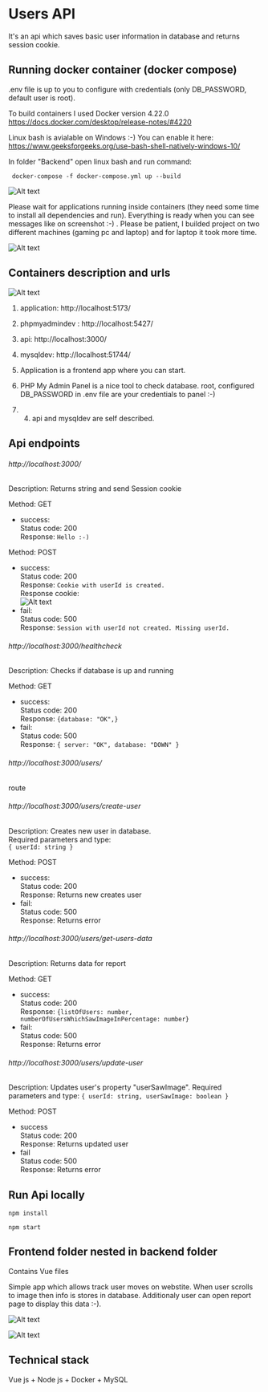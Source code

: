   

# Users API

  
It's an api which saves basic user information in database and returns session cookie. 


  
## Running docker container (docker compose)

.env file is up to you to configure with credentials (only DB_PASSWORD, default user is root).

To build containers I used Docker version 4.22.0
https://docs.docker.com/desktop/release-notes/#4220

  
Linux bash is avialable on Windows :-) 
You can enable it here: https://www.geeksforgeeks.org/use-bash-shell-natively-windows-10/

In folder "Backend" open linux bash and run command:


```
 docker-compose -f docker-compose.yml up --build
```
![Alt text](<Zrzut ekranu 2023-08-27 020737.png>)

Please wait for applications running inside containers (they need some time to install all dependencies and run). 
Everything is ready when you can see messages like on screenshot :-) . Please be patient, I builded project on two different machines (gaming pc and laptop) and for laptop it took more time. 
  
![Alt text](<Zrzut ekranu 2023-08-27 004913.png>)


## Containers description and urls

![Alt text](<Zrzut ekranu 2023-08-27 012159.png>)


1. application: http://localhost:5173/
2. phpmyadmindev : http://localhost:5427/
3. api: http://localhost:3000/
4. mysqldev: http://localhost:51744/


1. Application is a frontend app where you can start.
2. PHP My Admin Panel is a nice tool to check database. root, configured DB_PASSWORD in .env file are your credentials to panel :-)
3. 4. api and mysqldev are self described.


## Api endpoints

###### http://localhost:3000/ 
Description: Returns string and send Session cookie  

Method: GET
- success:<br> 
Status code: 200  <br> 
Response: `Hello :-)`  <br> 

Method: POST
- success: <br> 
Status code: 200  <br> 
Response: `Cookie with userId is created.`  <br> 
Response cookie:<br> 
![Alt text](<Zrzut ekranu 2023-08-27 011619.png>)
- fail:<br> 
Status code: 500  <br> 
Response: `Session with userId not created. Missing userId.` <br>  


###### http://localhost:3000/healthcheck
Description: Checks if database is up and running  

Method: GET
- success:<br> 
Status code: 200  <br> 
Response: `{database: "OK",}`  <br> 
- fail:<br> 
Status code: 500  <br> 
Response: `{ server: "OK", database: "DOWN" }`  


###### http://localhost:3000/users/
route


###### http://localhost:3000/users/create-user
Description: Creates new user in database.  
Required parameters and type:  
`{ userId: string }`


Method: POST
- success:<br> 
Status code: 200  <br> 
Response: Returns new creates user  <br> 
- fail: <br> 
Status code: 500  <br> 
Response: Returns error  <br> 


###### http://localhost:3000/users/get-users-data
Description: Returns data for report

Method: GET
- success:<br> 
Status code: 200  <br> 
Response: `{listOfUsers: number, numberOfUsersWhichSawImageInPercentage: number}`  
- fail: <br> 
Status code: 500  <br> 
Response: Returns error  <br> 

###### http://localhost:3000/users/update-user
Description: Updates user's property "userSawImage".
Required parameters and type:
`{ userId: string, userSawImage: boolean }`

Method: POST
- success<br> 
Status code: 200  <br> 
Response: Returns updated user  <br> 
- fail<br> 
Status code: 500  <br> 
Response: Returns error  <br> 


## Run Api locally


```
npm install
```

```
npm start
```


## Frontend folder nested in backend folder

Contains Vue files 

Simple app which allows track user moves on webstite. 
When user scrolls to image then info is stores in database. 
Additionaly user can open report page to display this data :-).

![Alt text](<Zrzut ekranu 2023-08-27 015212.png>)


![Alt text](<Zrzut ekranu 2023-08-27 015220.png>)


## Technical stack 


Vue js + Node js + Docker + MySQL

